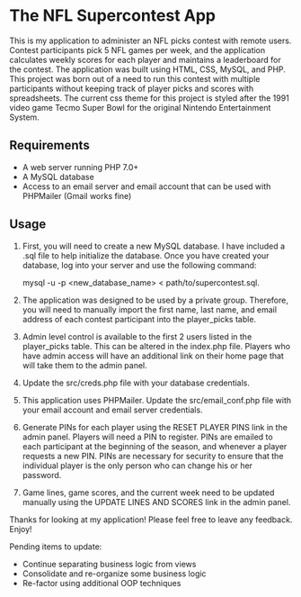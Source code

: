 # The NFL Supercontest App
This is my application to administer an NFL picks contest with remote users.  Contest participants pick 5 NFL games per week, and the application calculates weekly scores for each player and maintains a leaderboard for the contest.  The application was built using HTML, CSS, MySQL, and PHP.  This project was born out of a need to run this contest with multiple participants without keeping track of player picks and scores with spreadsheets.  The current css theme for this project is styled after the 1991 video game Tecmo Super Bowl for the original Nintendo Entertainment System. 

## Requirements

- A web server running PHP 7.0+
- A MySQL database
- Access to an email server and email account that can be used with PHPMailer (Gmail works fine)

## Usage

1) First, you will need to create a new MySQL database.  I have included a .sql file to help initialize the database. Once you have created your database, log into your server and use the following command: 

    mysql -u <username> -p <password> <new_database_name> < path/to/supercontest.sql.

2) The application was designed to be used by a private group.  Therefore, you will need to manually import the first name, last name, and email address of each contest participant into the player_picks table.  

3) Admin level control is available to the first 2 users listed in the player_picks table.  This can be altered in the index.php file.  Players who have admin access will have an additional link on their home page that will take them to the admin panel.

4) Update the src/creds.php file with your database credentials.

5) This application uses PHPMailer.  Update the src/email_conf.php file with your email account and email server credentials.

6) Generate PINs for each player using the RESET PLAYER PINS link in the admin panel.  Players will need a PIN to register.  PINs are emailed to each participant at the beginning of the season, and whenever a player requests a new PIN.  PINs are necessary for security to ensure that the individual player is the only person who can change his or her password.

7) Game lines, game scores, and the current week need to be updated manually using the UPDATE LINES AND SCORES link in the admin panel.


Thanks for looking at my application!  Please feel free to leave any feedback.  Enjoy!

Pending items to update:

- Continue separating business logic from views
- Consolidate and re-organize some business logic
- Re-factor using additional OOP techniques
